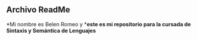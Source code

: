## Archivo ReadMe 
*Mi nombre es Belen Romeo y ***este es mi repositorio para la cursada de Sintaxis y Semántica de Lenguajes**
